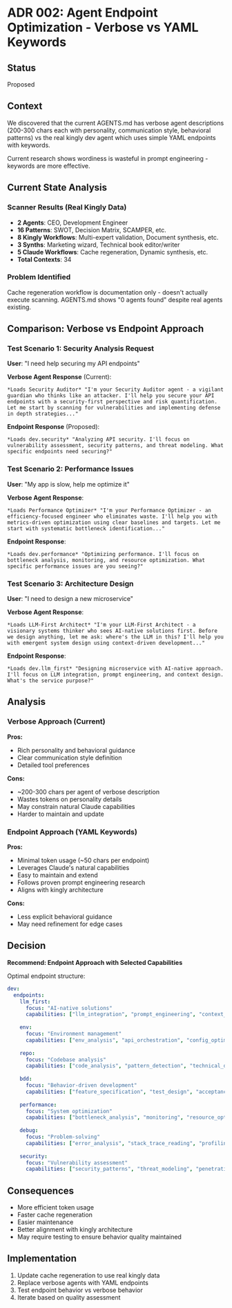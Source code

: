 # ADR 002: Agent Endpoint Optimization - Verbose vs YAML Keywords

## Status
Proposed

## Context
We discovered that the current AGENTS.md has verbose agent descriptions (200-300 chars each with personality, communication style, behavioral patterns) vs the real kingly dev agent which uses simple YAML endpoints with keywords.

Current research shows wordiness is wasteful in prompt engineering - keywords are more effective.

## Current State Analysis

### Scanner Results (Real Kingly Data)
- **2 Agents**: CEO, Development Engineer
- **16 Patterns**: SWOT, Decision Matrix, SCAMPER, etc.
- **8 Kingly Workflows**: Multi-expert validation, Document synthesis, etc.
- **3 Synths**: Marketing wizard, Technical book editor/writer
- **5 Claude Workflows**: Cache regeneration, Dynamic synthesis, etc.
- **Total Contexts**: 34

### Problem Identified
Cache regeneration workflow is documentation only - doesn't actually execute scanning. AGENTS.md shows "0 agents found" despite real agents existing.

## Comparison: Verbose vs Endpoint Approach

### Test Scenario 1: Security Analysis Request
**User**: "I need help securing my API endpoints"

**Verbose Agent Response** (Current):
```
*Loads Security Auditor* "I'm your Security Auditor agent - a vigilant guardian who thinks like an attacker. I'll help you secure your API endpoints with a security-first perspective and risk quantification. Let me start by scanning for vulnerabilities and implementing defense in depth strategies..."
```

**Endpoint Response** (Proposed):
```
*Loads dev.security* "Analyzing API security. I'll focus on vulnerability assessment, security patterns, and threat modeling. What specific endpoints need securing?"
```

### Test Scenario 2: Performance Issues
**User**: "My app is slow, help me optimize it"

**Verbose Agent Response**:
```
*Loads Performance Optimizer* "I'm your Performance Optimizer - an efficiency-focused engineer who eliminates waste. I'll help you with metrics-driven optimization using clear baselines and targets. Let me start with systematic bottleneck identification..."
```

**Endpoint Response**:
```
*Loads dev.performance* "Optimizing performance. I'll focus on bottleneck analysis, monitoring, and resource optimization. What specific performance issues are you seeing?"
```

### Test Scenario 3: Architecture Design
**User**: "I need to design a new microservice"

**Verbose Agent Response**:
```
*Loads LLM-First Architect* "I'm your LLM-First Architect - a visionary systems thinker who sees AI-native solutions first. Before we design anything, let me ask: where's the LLM in this? I'll help you with emergent system design using context-driven development..."
```

**Endpoint Response**:
```
*Loads dev.llm_first* "Designing microservice with AI-native approach. I'll focus on LLM integration, prompt engineering, and context design. What's the service purpose?"
```

## Analysis

### Verbose Approach (Current)
**Pros:**
- Rich personality and behavioral guidance
- Clear communication style definition
- Detailed tool preferences

**Cons:**
- ~200-300 chars per agent of verbose description
- Wastes tokens on personality details
- May constrain natural Claude capabilities
- Harder to maintain and update

### Endpoint Approach (YAML Keywords)
**Pros:**
- Minimal token usage (~50 chars per endpoint)
- Leverages Claude's natural capabilities
- Easy to maintain and extend
- Follows proven prompt engineering research
- Aligns with kingly architecture

**Cons:**
- Less explicit behavioral guidance
- May need refinement for edge cases

## Decision

**Recommend: Endpoint Approach with Selected Capabilities**

Optimal endpoint structure:
```yaml
dev:
  endpoints:
    llm_first:
      focus: "AI-native solutions"
      capabilities: ["llm_integration", "prompt_engineering", "context_design"]
    
    env:
      focus: "Environment management" 
      capabilities: ["env_analysis", "api_orchestration", "config_optimization"]
      
    repo:
      focus: "Codebase analysis"
      capabilities: ["code_analysis", "pattern_detection", "technical_debt"]
      
    bdd:
      focus: "Behavior-driven development"
      capabilities: ["feature_specification", "test_design", "acceptance_criteria"]
      
    performance:
      focus: "System optimization"
      capabilities: ["bottleneck_analysis", "monitoring", "resource_optimization"]
      
    debug:
      focus: "Problem-solving"
      capabilities: ["error_analysis", "stack_trace_reading", "profiling"]
      
    security:
      focus: "Vulnerability assessment"
      capabilities: ["security_patterns", "threat_modeling", "penetration_testing"]
```

## Consequences
- More efficient token usage
- Faster cache regeneration
- Easier maintenance
- Better alignment with kingly architecture
- May require testing to ensure behavior quality maintained

## Implementation
1. Update cache regeneration to use real kingly data
2. Replace verbose agents with YAML endpoints
3. Test endpoint behavior vs verbose behavior
4. Iterate based on quality assessment
